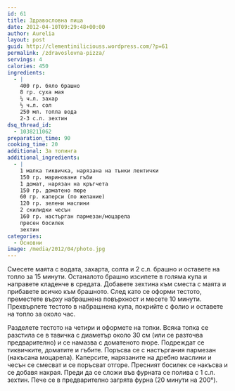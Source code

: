 ```yaml
---
id: 61
title: Здравословна пица
date: 2012-04-10T09:29:48+00:00
author: Aurelia
layout: post
guid: http://clementiniliciouss.wordpress.com/?p=61
permalink: /zdravoslovna-pizza/
servings: 4
calories: 450
ingredients:
  - |
    400 гр. бяло брашно
    8 гр. суха мая
    ¼ ч.л. захар
    ½ ч.л. сол
    250 мл. топла вода
    2-3 с.л. зехтин
dsq_thread_id:
  - 1038211062
preparation_time: 90
cooking_time: 20
additional: За топинга
additional_ingredients:
  - |
    1 малка тиквичка, нарязана на тънки лентички
    150 гр. мариновани гъби
    1 домат, нарязан на кръгчета
    150 гр. доматено пюре
    60 гр. каперси (по желание)
    120 гр. зелени маслини
    2 скилидки чесън
    160 гр. настърган пармезан/моцарела
    пресен босилек
    зехтин
categories:
  - Основни
image: /media/2012/04/photo.jpg
---
```

Смесете маята с водата, захарта, солта и 2 с.л. брашно и оставете на топло за 15 минути. Останалото брашно изсипете в голяма купа и направете кладенче в средата. Добавете зехтина към сместа с маята и прибавете всичко към брашното. След като се оформи тестото, преместете върху набрашнена повърхност и месете 10 минути. Прехвърлете тестото в набрашнена купа, покрийте с фолио и оставете на топло за около час.
  
Разделете тестото на четири и оформете на топки. Всяка топка се разстила се в тавичка с диаметър около 30 см (или се разточва предварително) и се намазва с доматеното пюре. Подреждат се тиквичките, доматите и гъбите. Поръсва се с настъргания пармезан (накъсана моцарела). Каперсите, нарязаните на дребно маслини и чесън се смесват и се поръсват отгоре. Пресният босилек се накъсва и се добавя накрая. Преди да се сложи във фурната се полива с 1 с.л. зехтин. Пече се в предварително загрята фурна (20 минути на 200°).
